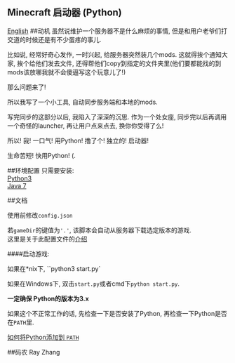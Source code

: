 Minecraft 启动器 (Python)
------------------------
[English](readme.md)
##动机
虽然说维护一个服务器不是什么麻烦的事情, 但是和用户老爷们打交道的时候还是有不少蛋疼的事儿.

比如说, 经常好奇心发作, 一时兴起, 给服务器突然装几个mods. 这就得挨个通知大家, 挨个给他们发去文件, 还得帮他们copy到指定的文件夹里(他们要都能找的到mods该放哪我就不会傻逼写这个玩意儿了!)

那么问题来了!

所以我写了一个小工具, 自动同步服务端和本地的mods.

写完同步的这部分以后, 我陷入了深深的沉思. 作为一个处女座, 同步完以后再调用一个奇怪的launcher, 再让用户点来点去, 换你你受得了么!

所以! 我! 一口气! 用Python! 撸了个! 独立的! 启动器!

生命苦短! 快用Python!  (.

##环境配置
只需要安装:  
[Python3](https://python.org/)  
[Java 7](https://java.com/en/download/manual_java7.jsp)

##文档

使用前修改`config.json` 
 
若`gameDir`的键值为`'.'`, 该脚本会自动从服务器下载选定版本的游戏.  
这里是关于此配置文件的[介绍](FAQ/config_instruction.md)

####启动游戏:

如果在*nix下, ``python3 start.py`  

如果在Windows下, 双击`start.py`或者cmd下`python start.py`.  

**一定确保 Python的版本为3.x**  

如果这个不正常工作的话, 先检查一下是否安装了Python, 再检查一下Python是否在`PATH`里.

[如何将Python添加到 `PATH`](https://docs.python.org/3.4/using/windows.html)


##码农
Ray Zhang